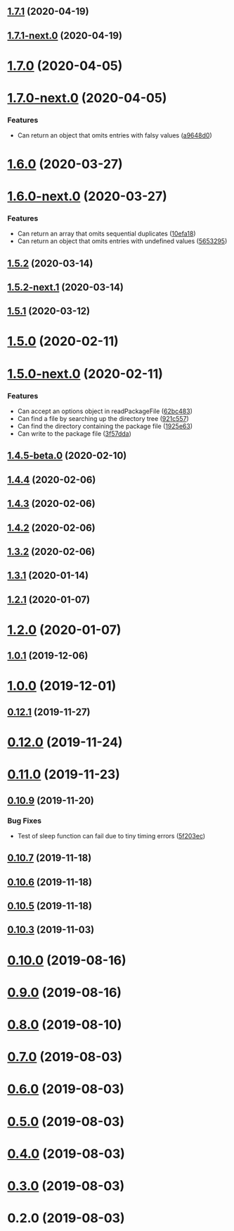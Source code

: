 ## [1.7.1](https://github.com/skypilotcc/sugarbowl/compare/v1.7.1-next.0...v1.7.1) (2020-04-19)



## [1.7.1-next.0](https://github.com/skypilotcc/sugarbowl/compare/v1.7.0...v1.7.1-next.0) (2020-04-19)



# [1.7.0](https://github.com/skypilotcc/sugarbowl/compare/v1.7.0-next.0...v1.7.0) (2020-04-05)



# [1.7.0-next.0](https://github.com/skypilotcc/sugarbowl/compare/v1.6.0...v1.7.0-next.0) (2020-04-05)


### Features

* Can return an object that omits entries with falsy values ([a9648d0](https://github.com/skypilotcc/sugarbowl/commit/a9648d0e92608f1eebe792a9082228dca10d6365))



# [1.6.0](https://github.com/skypilotcc/sugarbowl/compare/v1.6.0-next.0...v1.6.0) (2020-03-27)



# [1.6.0-next.0](https://github.com/skypilotcc/sugarbowl/compare/v1.5.2...v1.6.0-next.0) (2020-03-27)


### Features

* Can return an array that omits sequential duplicates ([10efa18](https://github.com/skypilotcc/sugarbowl/commit/10efa18cf56b541e12bd6428722d5845fb41a867))
* Can return an object that omits entries with undefined values ([5653295](https://github.com/skypilotcc/sugarbowl/commit/5653295e7d32cba80eb20df9474f19144edfc7e8))



## [1.5.2](https://github.com/skypilotcc/sugarbowl/compare/v1.5.2-next.1...v1.5.2) (2020-03-14)



## [1.5.2-next.1](https://github.com/skypilotcc/sugarbowl/compare/v1.5.2-next.0...v1.5.2-next.1) (2020-03-14)



## [1.5.1](https://github.com/skypilotcc/sugarbowl/compare/v1.5.0...v1.5.1) (2020-03-12)



# [1.5.0](https://github.com/skypilotcc/sugarbowl/compare/v1.5.0-next.0...v1.5.0) (2020-02-11)



# [1.5.0-next.0](https://github.com/skypilotcc/sugarbowl/compare/v1.4.5-beta.0...v1.5.0-next.0) (2020-02-11)


### Features

* Can accept an options object in readPackageFile ([62bc483](https://github.com/skypilotcc/sugarbowl/commit/62bc483f31173a343f9853751ef46d8e0392485c))
* Can find a file by searching up the directory tree ([921c557](https://github.com/skypilotcc/sugarbowl/commit/921c55743f3adec044e82e570ca90af917169118))
* Can find the directory containing the package file ([1925e63](https://github.com/skypilotcc/sugarbowl/commit/1925e63964f94b741e5a41f01b951f93cb80f90e))
* Can write to the package file ([3f57dda](https://github.com/skypilotcc/sugarbowl/commit/3f57dda5e226248a49b86bd565dde8d3d69f377b))



## [1.4.5-beta.0](https://github.com/skypilotcc/sugarbowl/compare/v1.4.4...v1.4.5-beta.0) (2020-02-10)



## [1.4.4](https://github.com/skypilotcc/sugarbowl/compare/v1.4.3...v1.4.4) (2020-02-06)



## [1.4.3](https://github.com/skypilotcc/sugarbowl/compare/v1.4.2...v1.4.3) (2020-02-06)



## [1.4.2](https://github.com/skypilotcc/sugarbowl/compare/v1.3.2...v1.4.2) (2020-02-06)



## [1.3.2](https://github.com/skypilotcc/sugarbowl/compare/1.3.1...v1.3.2) (2020-02-06)



## [1.3.1](https://github.com/skypilotcc/sugarbowl/compare/1.2.1...1.3.1) (2020-01-14)



## [1.2.1](https://github.com/skypilotcc/sugarbowl/compare/1.2.0...1.2.1) (2020-01-07)



# [1.2.0](https://github.com/skypilotcc/sugarbowl/compare/1.0.1...1.2.0) (2020-01-07)



## [1.0.1](https://github.com/skypilotcc/sugarbowl/compare/1.0.0...1.0.1) (2019-12-06)



# [1.0.0](https://github.com/skypilotcc/sugarbowl/compare/0.12.1...1.0.0) (2019-12-01)



## [0.12.1](https://github.com/skypilotcc/sugarbowl/compare/0.12.0...0.12.1) (2019-11-27)



# [0.12.0](https://github.com/skypilotcc/sugarbowl/compare/0.11.0...0.12.0) (2019-11-24)



# [0.11.0](https://github.com/skypilotcc/sugarbowl/compare/v0.10.9...0.11.0) (2019-11-23)



## [0.10.9](https://github.com/skypilotcc/sugarbowl/compare/v0.10.7...v0.10.9) (2019-11-20)


### Bug Fixes

* Test of sleep function can fail due to tiny timing errors ([5f203ec](https://github.com/skypilotcc/sugarbowl/commit/5f203ecb4e86cb6db39b4fbfafc214ac150bea76))



## [0.10.7](https://github.com/skypilotcc/sugarbowl/compare/v0.10.6...v0.10.7) (2019-11-18)



## [0.10.6](https://github.com/skypilotcc/sugarbowl/compare/v0.10.5...v0.10.6) (2019-11-18)



## [0.10.5](https://github.com/skypilotcc/sugarbowl/compare/v0.10.3...v0.10.5) (2019-11-18)



## [0.10.3](https://github.com/skypilotcc/sugarbowl/compare/v0.10.0...v0.10.3) (2019-11-03)



# [0.10.0](https://github.com/skypilotcc/sugarbowl/compare/v0.9.0...v0.10.0) (2019-08-16)



# [0.9.0](https://github.com/skypilotcc/sugarbowl/compare/v0.8.0...v0.9.0) (2019-08-16)



# [0.8.0](https://github.com/skypilotcc/sugarbowl/compare/v0.7.0...v0.8.0) (2019-08-10)



# [0.7.0](https://github.com/skypilotcc/sugarbowl/compare/v0.6.0...v0.7.0) (2019-08-03)



# [0.6.0](https://github.com/skypilotcc/sugarbowl/compare/v0.5.0...v0.6.0) (2019-08-03)



# [0.5.0](https://github.com/skypilotcc/sugarbowl/compare/v0.4.0...v0.5.0) (2019-08-03)



# [0.4.0](https://github.com/skypilotcc/sugarbowl/compare/v0.3.0...v0.4.0) (2019-08-03)



# [0.3.0](https://github.com/skypilotcc/sugarbowl/compare/v0.2.0...v0.3.0) (2019-08-03)



# 0.2.0 (2019-08-03)



